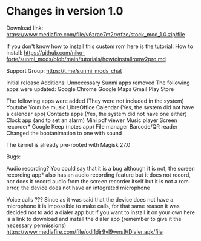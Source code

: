 # Changes in version 1.0

Download link: https://www.mediafire.com/file/v6zrae7m2ryrfze/stock_mod_1.0.zip/file

If you don't know how to install this custom rom here is the tutorial:
How to install: https://github.com/niko-forte/sunmi_mods/blob/main/tutorials/howtoinstallromv2pro.md

Support Group: https://t.me/sunmi_mods_chat

Initial release
Additions:
Unnecessary Sunmi apps removed
The following apps were updated:
Google Chrome
Google Maps
Gmail
Play Store

The following apps were added (They were not included in the system)
Youtube
Youtube music
LibreOffice
Calendar (Yes, the system did not have a calendar app)
Contacts apps (Yes, the system did not have one either)
Clock app (and to set an alarm)
Mini pdf viewer
Music player
Screen recorder*
Google Keep (notes app)
File manager
Barcode/QR reader
Changed the bootanimation to one with sound

The kernel is already pre-rooted with Magisk 27.0

Bugs:

Audio recording? You could say that it is a bug although
it is not, the screen recording app* also has an audio recording feature
but it does not record, nor does it record audio from the screen recorder itself
but it is not a rom error, the device does not have an integrated microphone

Voice calls ??? Since as it was said that the device does not have a microphone
it is impossible to make calls, for that same reason it was decided not to add a dialer app
but if you want to install it on your own here is a link to download and install the dialer app
(remember to give it the necessary permissions)
https://www.mediafire.com/file/odi1djr9vl9wns9/Dialer.apk/file
